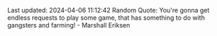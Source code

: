 Last updated: 2024-04-06 11:12:42
Random Quote: You're gonna get endless requests to play some game, that has something to do with gangsters and farming! - Marshall Eriksen